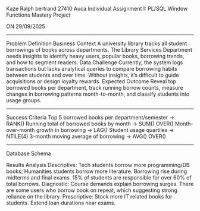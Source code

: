 Kaze Ralph bertrand 
27410
Auca
Individual Assignment I: PL/SQL Window Functions Mastery Project

ON 29/09/2025
________________________________________
Problem Definition
Business Context
A university library tracks all student borrowings of books across departments. The Library Services Department needs insights to identify heavy users, popular books, borrowing trends, and how to segment readers.
Data Challenge
Currently, the system logs transactions but lacks analytical queries to compare borrowing habits between students and over time. Without insights, it’s difficult to guide acquisitions or design loyalty rewards.
Expected Outcome
Reveal top borrowed books per department, track running borrow counts, measure changes in borrowing patterns month-to-month, and classify students into usage groups.
________________________________________
Success Criteria
Top 5 borrowed books per department/semester → RANK()
Running total of borrowed books by month → SUM() OVER()
Month-over-month growth in borrowing → LAG()
Student usage quartiles → NTILE(4)
3-month moving average of borrowing → AVG() OVER()
________________________________________
Database Schema



Results Analysis
Descriptive:
Tech students borrow more programming/DB books; Humanities students borrow more literature.
Borrowing rise during midterms and final exams.
15% of students are responsible for over 60% of total borrows.
Diagnostic:
Course demands explain borrowing surges.
There are some users who borrow book on repeat, which suggesting strong reliance on the library.
Prescriptive:
Stock more IT related  books for students.
Extend loan durations near exams.

